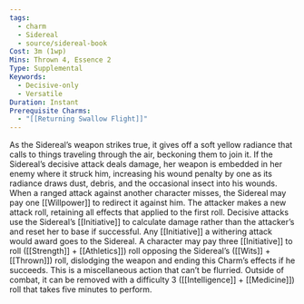 ```yaml
---
tags:
  - charm
  - Sidereal
  - source/sidereal-book
Cost: 3m (1wp)
Mins: Thrown 4, Essence 2
Type: Supplemental
Keywords:
  - Decisive-only
  - Versatile
Duration: Instant
Prerequisite Charms:
  - "[[Returning Swallow Flight]]"
---
```

As the Sidereal’s weapon strikes true, it gives off a soft yellow radiance that calls to things traveling through the air, beckoning them to join it. If the Sidereal’s decisive attack deals damage, her weapon is embedded in her enemy where it struck him, increasing his wound penalty by one as its radiance draws dust, debris, and the occasional insect into his wounds. When a ranged attack against another character misses, the Sidereal may pay one [[Willpower]] to redirect it against him. The attacker makes a new attack roll, retaining all effects that applied to the first roll. Decisive attacks use the Sidereal’s [[Initiative]] to calculate damage rather than the attacker’s and reset her to base if successful. Any [[Initiative]] a withering attack would award goes to the Sidereal. A character may pay three [[Initiative]] to roll ([[Strength]] + [[Athletics]]) roll opposing the Sidereal’s ([[Wits]] + [[Thrown]]) roll, dislodging the weapon and ending this Charm’s effects if he succeeds. This is a miscellaneous action that can’t be flurried. Outside of combat, it can be removed with a difficulty 3 ([[Intelligence]] + [[Medicine]]) roll that takes five minutes to perform.